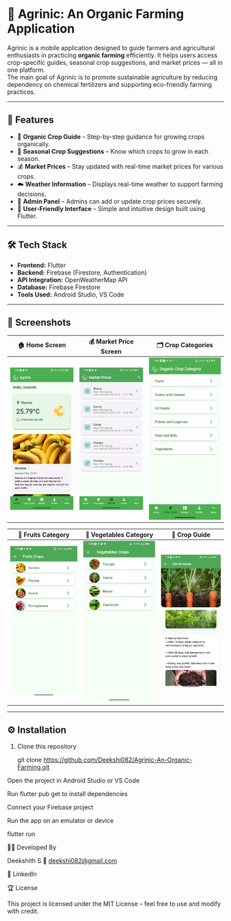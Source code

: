 
# 🌿 Agrinic: An Organic Farming Application

Agrinic is a mobile application designed to guide farmers and agricultural enthusiasts in practicing **organic farming** efficiently. It helps users access crop-specific guides, seasonal crop suggestions, and market prices — all in one platform.  
The main goal of Agrinic is to promote sustainable agriculture by reducing dependency on chemical fertilizers and supporting eco-friendly farming practices.

---

## 🚀 Features

- 🌱 **Organic Crop Guide** – Step-by-step guidance for growing crops organically.  
- 📅 **Seasonal Crop Suggestions** – Know which crops to grow in each season.  
- 💰 **Market Prices** – Stay updated with real-time market prices for various crops.  
- ☁️ **Weather Information** – Displays real-time weather to support farming decisions.  
- 🔐 **Admin Panel** – Admins can add or update crop prices securely.  
- 🧭 **User-Friendly Interface** – Simple and intuitive design built using Flutter.

---

## 🛠️ Tech Stack

- **Frontend:** Flutter  
- **Backend:** Firebase (Firestore, Authentication)  
- **API Integration:** OpenWeatherMap API  
- **Database:** Firebase Firestore  
- **Tools Used:** Android Studio, VS Code  

---

## 📸 Screenshots  

| 🏠 Home Screen | 💰 Market Price Screen | 🗂️ Crop Categories |
|----------------|------------------------|--------------------|
| ![Home Screen](screenshots/home.jpg) | ![Market Price](screenshots/price.jpg) | ![Categories](screenshots/category.jpg) |

| 🍎 Fruits Category | 🥕 Vegetables Category | 📖 Crop Guide |
|--------------------|------------------------|---------------|
| ![Fruits](screenshots/fruit.jpg) | ![Vegetables](screenshots/vegetables.jpg) | ![Guide](screenshots/guide.jpg) |

---

## ⚙️ Installation

1. Clone this repository  
   
   git clone https://github.com/Deekshi082/Agrinic-An-Organic-Farming.git


Open the project in Android Studio or VS Code

Run flutter pub get to install dependencies

Connect your Firebase project

Run the app on an emulator or device

flutter run

👨‍💻 Developed By

Deekshith S
📧 deekshi082@gmail.com

🔗 LinkedIn

🏆 License

This project is licensed under the MIT License – feel free to use and modify with credit.
